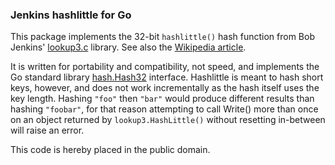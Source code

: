 ### Jenkins hashlittle for Go

This package implements the 32-bit `hashlittle()` hash function from Bob Jenkins' [lookup3.c](http://burtleburtle.net/bob/c/lookup3.c) library. See also the [Wikipedia article](https://en.wikipedia.org/wiki/Jenkins_hash_function).

It is written for portability and compatibility, not speed, and implements the Go standard library [hash.Hash32](https://golang.org/pkg/hash/#Hash32) interface. Hashlittle is meant to hash short keys, however, and does not work incrementally as the hash itself uses the key length. Hashing `"foo"` then `"bar"` would produce different results than hashing `"foobar"`, for that reason attempting to call Write() more than once on an object returned by `lookup3.HashLittle()` without resetting in-between will raise an error.

This code is hereby placed in the public domain.
